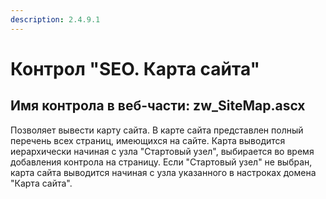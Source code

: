 ```yaml
---
description: 2.4.9.1
---
```


# Контрол "SEO. Карта сайта"

## Имя контрола в веб-части: zw\_SiteMap.ascx

Позволяет вывести карту сайта. В карте сайта представлен полный перечень всех страниц, имеющихся на сайте. Карта выводится иерархически начиная с узла "Стартовый узел", выбирается во время добавления контрола на страницу. Если "Стартовый узел" не выбран, карта сайта выводится начиная с узла указанного в настроках домена "Карта сайта".

